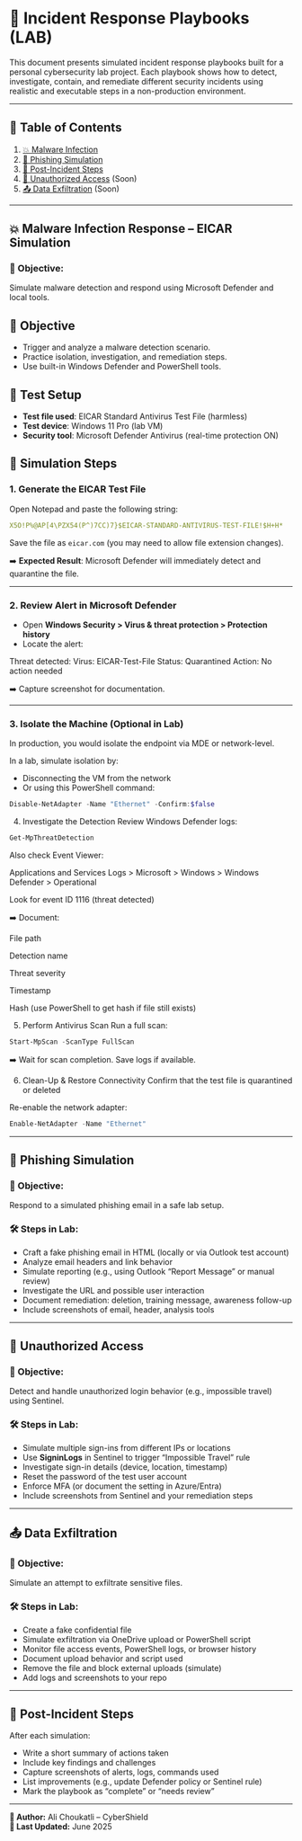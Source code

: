 # 📘 Incident Response Playbooks (LAB)

This document presents simulated incident response playbooks built for a personal cybersecurity lab project. Each playbook shows how to detect, investigate, contain, and remediate different security incidents using realistic and executable steps in a non-production environment.

---

## 🧩 Table of Contents

1. [💥 Malware Infection](#-malware-infection)
2. [🚫 Phishing Simulation](#-phishing-simulation)
3. [🧼 Post-Incident Steps](#-post-incident-steps)
4. [🔐 Unauthorized Access](#-unauthorized-access) (Soon)
5. [📤 Data Exfiltration](#-data-exfiltration) (Soon)


---

## 💥 Malware Infection Response – EICAR Simulation

### 🎯 Objective:
Simulate malware detection and respond using Microsoft Defender and local tools.

## 🎯 Objective

- Trigger and analyze a malware detection scenario.
- Practice isolation, investigation, and remediation steps.
- Use built-in Windows Defender and PowerShell tools.

## 🧪 Test Setup

- **Test file used**: EICAR Standard Antivirus Test File (harmless)
- **Test device**: Windows 11 Pro (lab VM)
- **Security tool**: Microsoft Defender Antivirus (real-time protection ON)

## 🚨 Simulation Steps

### 1. Generate the EICAR Test File

Open Notepad and paste the following string:

```yaml
X5O!P%@AP[4\PZX54(P^)7CC)7}$EICAR-STANDARD-ANTIVIRUS-TEST-FILE!$H+H*
```

Save the file as `eicar.com` (you may need to allow file extension changes).

➡️ **Expected Result**: Microsoft Defender will immediately detect and quarantine the file.

---

### 2. Review Alert in Microsoft Defender

- Open **Windows Security > Virus & threat protection > Protection history**
- Locate the alert:


Threat detected: Virus: EICAR-Test-File
Status: Quarantined
Action: No action needed


➡️ Capture screenshot for documentation.

---

### 3. Isolate the Machine (Optional in Lab)

In production, you would isolate the endpoint via MDE or network-level.

In a lab, simulate isolation by:
- Disconnecting the VM from the network
- Or using this PowerShell command:

```powershell
Disable-NetAdapter -Name "Ethernet" -Confirm:$false
```
4. Investigate the Detection
Review Windows Defender logs:

```powershell
Get-MpThreatDetection
```

Also check Event Viewer:

Applications and Services Logs > Microsoft > Windows > Windows Defender > Operational

Look for event ID 1116 (threat detected)

➡️ Document:

File path

Detection name

Threat severity

Timestamp

Hash (use PowerShell to get hash if file still exists)


5. Perform Antivirus Scan
Run a full scan:

```powershell
Start-MpScan -ScanType FullScan
```
➡️ Wait for scan completion. Save logs if available.

6. Clean-Up & Restore Connectivity
Confirm that the test file is quarantined or deleted

Re-enable the network adapter:

```powershell
Enable-NetAdapter -Name "Ethernet"
```

---

## 🚫 Phishing Simulation

### 🎯 Objective:
Respond to a simulated phishing email in a safe lab setup.

### 🛠️ Steps in Lab:
- Craft a fake phishing email in HTML (locally or via Outlook test account)
- Analyze email headers and link behavior
- Simulate reporting (e.g., using Outlook “Report Message” or manual review)
- Investigate the URL and possible user interaction
- Document remediation: deletion, training message, awareness follow-up
- Include screenshots of email, header, analysis tools

---

## 🔐 Unauthorized Access

### 🎯 Objective:
Detect and handle unauthorized login behavior (e.g., impossible travel) using Sentinel.

### 🛠️ Steps in Lab:
- Simulate multiple sign-ins from different IPs or locations
- Use **SigninLogs** in Sentinel to trigger “Impossible Travel” rule
- Investigate sign-in details (device, location, timestamp)
- Reset the password of the test user account
- Enforce MFA (or document the setting in Azure/Entra)
- Include screenshots from Sentinel and your remediation steps


---

## 📤 Data Exfiltration

### 🎯 Objective:
Simulate an attempt to exfiltrate sensitive files.

### 🛠️ Steps in Lab:
- Create a fake confidential file
- Simulate exfiltration via OneDrive upload or PowerShell script
- Monitor file access events, PowerShell logs, or browser history
- Document upload behavior and script used
- Remove the file and block external uploads (simulate)
- Add logs and screenshots to your repo
---

## 🧼 Post-Incident Steps

After each simulation:

- Write a short summary of actions taken
- Include key findings and challenges
- Capture screenshots of alerts, logs, commands used
- List improvements (e.g., update Defender policy or Sentinel rule)
- Mark the playbook as “complete” or “needs review”

---



**👤 Author:** Ali Choukatli – CyberShield  
**📅 Last Updated:** June 2025

